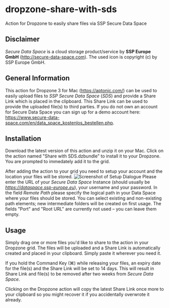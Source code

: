 # dropzone-share-with-sds
Action for Dropzone to easily share files via SSP Secure Data Space

## Disclaimer
*Secure Data Space* is a cloud storage product/service by **SSP Europe GmbH** (http://secure-data-space.com). The used icon is copyright (c) by SSP Europe GmbH.

## General Information
This action for Dropzone 3 for Mac (https://aptonic.com/) can be used to easily upload files to *SSP Secure Data Space* (*SDS*) and provide a Share Link which is placed in the clipboard. This Share Link can be used to provide the uploaded file(s) to third parties.
If you do not own an account for Secure Data Space you can sign up for a demo account here: https://www.secure-data-space.com/en/data_space_kostenlos_bestellen.php.

## Installation
Download the latest version of this action and unzip it on your Mac. Click on the action named "Share with SDS.dzbundle" to install it to your Dropzone. You are prompted to immedately add it to the grid.

After adding the action to your grid you need to setup your account and the location your files will be stored.
![Screenshot of Setup Dialogue](http://blog.florian-scheuer.de/wp-content/uploads/2016/07/setup-share-with-sds.png)
Please enter the URL of your *Secure Data Space* Instance (should usually be *https://dataspace.ssp-europe.eu*), your username and your password. In the field *Remote Path* please specify the logical path in your Data Space where your files should be stored. You can select existing and non-existing path elements; new intermediate folders will be created on first usage.
The fields "Port" and "Root URL" are currently not used – you can leave them empty.

## Usage
Simply drag one or more files you'd like to share to the action in your Dropzone grid. The files will be uploaded and a Share Link is automatically created and placed in your clipboard. Simply paste it wherever you need it.

If you hold the Command Key (⌘) while releasing your files, an expiry date for the file(s) and the Share Link will be set to 14 days. This will result in Share Link and file(s) to be removed after two weeks from *Secure Data Space*.

Clicking on the Dropzone action will copy the latest Share Link once more to your clipboard so you might recover it if you accidentally overwrote it already.
